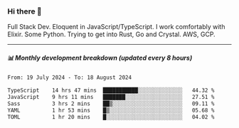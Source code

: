 ### Hi there 👋

Full Stack Dev. Eloquent in JavaScript/TypeScript. I work comfortably with Elixir. Some Python. Trying to get into Rust, Go and Crystal. AWS, GCP.

***

##### 📊 Monthly development breakdown (updated every 8 hours)

<!--START_SECTION:waka-->

```txt
From: 19 July 2024 - To: 18 August 2024

TypeScript    14 hrs 47 mins  ███████████░░░░░░░░░░░░░░   44.32 %
JavaScript    9 hrs 11 mins   ███████░░░░░░░░░░░░░░░░░░   27.51 %
Sass          3 hrs 2 mins    ██▒░░░░░░░░░░░░░░░░░░░░░░   09.11 %
YAML          1 hr 53 mins    █▒░░░░░░░░░░░░░░░░░░░░░░░   05.68 %
TOML          1 hr 20 mins    █░░░░░░░░░░░░░░░░░░░░░░░░   04.02 %
```

<!--END_SECTION:waka-->
